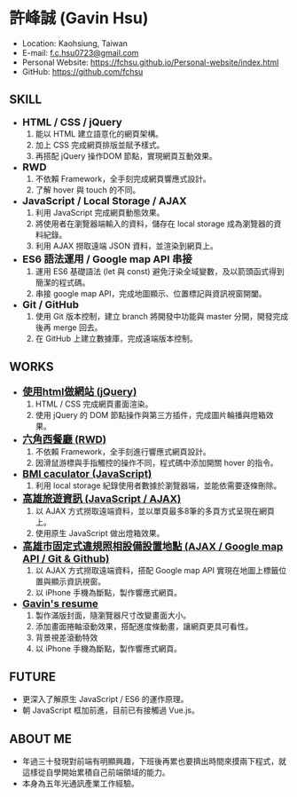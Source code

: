 # 許峰誠 (Gavin Hsu)

- Location: Kaohsiung, Taiwan
- E-mail: f.c.hsu0723@gmail.com
- Personal Website: https://fchsu.github.io/Personal-website/index.html
- GitHub: https://github.com/fchsu

## SKILL

- <font size=4>**HTML / CSS / jQuery**</font>
	1. 能以 HTML 建立語意化的網頁架構。
	2. 加上 CSS 完成網頁排版並賦予樣式。
	3. 再搭配 jQuery 操作DOM 節點，實現網頁互動效果。
- <font size=4>**RWD**</font>
	1. 不依賴 Framework，全手刻完成網頁響應式設計。
	2. 了解 hover 與 touch 的不同。
- <font size=4>**JavaScript / Local Storage / AJAX**</font>
	1. 利用 JavaScript 完成網頁動態效果。
	2. 將使用者在瀏覽器端輸入的資料，儲存在 local storage 成為瀏覽器的資料紀錄。
	3. 利用 AJAX 撈取遠端 JSON 資料，並渲染到網頁上。
- <font size=4>**ES6 語法運用 / Google map API 串接**</font>
	1. 運用 ES6 基礎語法 (let 與 const) 避免汙染全域變數，及以箭頭函式得到簡潔的程式碼。
	2. 串接 google map API，完成地圖顯示、位置標記與資訊視窗開闔。 
- <font size=4>**Git / GitHub**</font>
	1. 使用 Git 版本控制，建立 branch 將開發中功能與 master 分開，開發完成後再 merge 回去。
	2. 在 GitHub 上建立數據庫，完成遠端版本控制。

## WORKS

- <a href='https://fchsu.github.io/jQuery-test/HW_jQ.html' target='_blank'><font size=4>**使用html做網站 (jQuery)**</font></a>
	1. HTML / CSS 完成網頁畫面渲染。
	2. 使用 jQuery 的 DOM 節點操作與第三方插件，完成圖片輪播與燈箱效果。
- <a href='https://fchsu.github.io/RWD-test/index.html' target='_blank'><font size=4>**六角西餐廳 (RWD)**</font></a>
	1. 不依賴 Framework，全手刻進行響應式網頁設計。
	2. 因滑鼠游標與手指觸控的操作不同，程式碼中添加開關 hover 的指令。
- <a href='https://fchsu.github.io/JS-localStorage/JS-HW-BMI.html' target='_blank'><font size=4>**BMI caculator (JavaScript)**</font></a>
	1. 利用 local storage 紀錄使用者數據於瀏覽器端，並能依需要逐條刪除。
- <a href='https://fchsu.github.io/JS-AJAX/JS-HW-opendata.html' target='_blank'><font size=4>**高雄旅遊資訊 (JavaScript / AJAX)**</font></a>
	1. 以 AJAX 方式撈取遠端資料，並以單頁最多8筆的多頁方式呈現在網頁上。
	2. 使用原生 JavaScript 做出燈箱效果。
- <a href='https://fchsu.github.io/JS-opendata/index.html' target='_blank'><font size=4>**高雄市固定式違規照相設備設置地點 (AJAX / Google map API / Git & Github)**</font></a>
	1. 以 AJAX 方式撈取遠端資料，搭配 Google map API 實現在地圖上標籤位置與顯示資訊視窗。
	2. 以 iPhone 手機為斷點，製作響應式網頁。
- <a href='https://fchsu.github.io/Personal-website/index.html' target='_blank'><font size=4>**Gavin's resume**</font></a>
	1. 製作滿版封面，隨瀏覽器尺寸改變畫面大小。
	2. 添加畫面捲軸滾動效果，搭配進度條動畫，讓網頁更具可看性。
	3. 背景視差滾動特效
	4. 以 iPhone 手機為斷點，製作響應式網頁。

## FUTURE

- 更深入了解原生 JavaScript / ES6 的運作原理。
- 朝 JavaScript 框加前進，目前已有接觸過 Vue.js。

## ABOUT ME

- 年過三十發現對前端有明顯興趣，下班後再累也要擠出時間來摸兩下程式，就這樣從自學開始累積自己前端領域的能力。
- 本身為五年光通訊產業工作經驗。